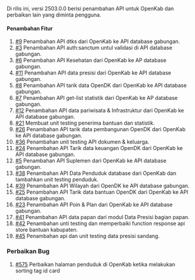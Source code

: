Di rilis ini, versi 2503.0.0 berisi penambahan API untuk OpenKab dan perbaikan lain yang diminta pengguna.

#### Penambahan Fitur

1. [#9](https://github.com/OpenSID/API-Database-Gabungan/issues/9) Penambahan API dtks dari OpenKab ke API database gabungan.
2. [#3](https://github.com/OpenSID/API-Database-Gabungan/issues/3) Penambahan API auth:sanctum untul validasi di API database gabungan.
3. [#6](https://github.com/OpenSID/API-Database-Gabungan/issues/6) Penambahan API Kesehatan dari OpenKab ke AP database gabungan.
4. [#11](https://github.com/OpenSID/API-Database-Gabungan/issues/11) Penambahan API data presisi dari OpenKab ke API database gabungan.
5. [#8](https://github.com/OpenSID/API-Database-Gabungan/issues/8) Penambahan API tarik data OpenDK dari OpenKab ke API database gabungan.
6. [#7](https://github.com/OpenSID/API-Database-Gabungan/issues/7) Penambahan API get-list statistik dari OpenKab ke AP database gabungan.
7. [#12](https://github.com/OpenSID/API-Database-Gabungan/issues/12) Penambahan API data pariwisata & Infrastruktur dari OpenKab ke API database gabungan.
8. [#21](https://github.com/OpenSID/API-Database-Gabungan/issues/21) Membuat unit testing penerima bantuan dan statistik.
9. [#26](https://github.com/OpenSID/API-Database-Gabungan/issues/26) Penambahan API tarik data pembangunan OpenDK dari OpenKab ke API database gabungan.
10. [#36](https://github.com/OpenSID/API-Database-Gabungan/issues/36) Penambahan unit testing  API dokumen & keluarga.
11. [#24](https://github.com/OpenSID/API-Database-Gabungan/issues/24) Penambahan API Tarik data keuangan OpenDK dari OpenKab ke API database gabungan.
12. [#5](https://github.com/OpenSID/API-Database-Gabungan/issues/5) Penambahan API Suplemen dari OpenKab ke API database gabungan.
13. [#38](https://github.com/OpenSID/API-Database-Gabungan/issues/38) Penambahan API Data Penduduk database dari OpenKab dan tambahkan unit testing penduduk.
14. [#39](https://github.com/OpenSID/API-Database-Gabungan/issues/39) Penambahan API Wilayah dari OpenDK ke API database gabungan.
15. [#25](https://github.com/OpenSID/API-Database-Gabungan/issues/25) Penambahan API Tarik data bantuan OpenDK dari OpenKab ke API database gabungan.
16. [#23](https://github.com/OpenSID/API-Database-Gabungan/issues/23) Penambahan API Poin & Plan dari OpenKab ke API database gabungan.
17. [#41](https://github.com/OpenSID/API-Database-Gabungan/issues/41) Penambahan API data papan dari modul Data Presisi bagian papan.
18. [#42](https://github.com/OpenSID/API-Database-Gabungan/issues/42) Penambahan unti testing dan memperbaiki function response api store bantuan kabupaten.
19. [#45](https://github.com/OpenSID/API-Database-Gabungan/issues/45) Penambahan api dan unit testing data presisi sandang.

### Perbaikan Bug
1. [#575](https://github.com/OpenSID/OpenKab/issues/575) Perbaikan halaman penduduk di OpenKab ketika melakukan sorting tag id card